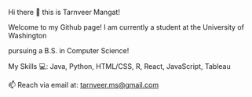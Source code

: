 Hi there 👋 this is Tarnveer Mangat!

Welcome to my Github page! I am currently a student at the University of Washington

pursuing a B.S. in Computer Science!

My Skills 💻: Java, Python, HTML/CSS, R, React, JavaScript, Tableau

📫 Reach via email at: tarnveer.ms@gmail.com
